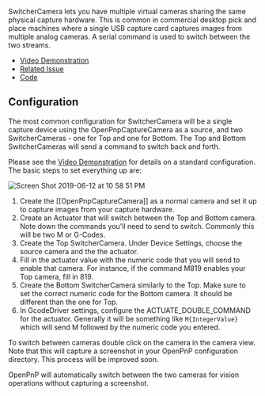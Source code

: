 SwitcherCamera lets you have multiple virtual cameras sharing the same physical capture hardware. This is common in commercial desktop pick and place machines where a single USB capture card captures images from multiple analog cameras. A serial command is used to switch between the two streams.

* [Video Demonstration](https://www.youtube.com/watch?v=gFXqbMJM2wM)
* [Related Issue](https://github.com/openpnp/openpnp/issues/851)
* [Code](https://github.com/openpnp/openpnp/commit/44ad98d8c66338558c616b33e7eda7f61bdd9996)

## Configuration

The most common configuration for SwitcherCamera will be a single capture device using the OpenPnpCaptureCamera as a source, and two SwitcherCameras - one for Top and one for Bottom. The Top and Bottom SwitcherCameras will send a command to switch back and forth.

Please see the [Video Demonstration](https://www.youtube.com/watch?v=gFXqbMJM2wM) for details on a standard configuration. The basic steps to set everything up are:

![Screen Shot 2019-06-12 at 10 58 51 PM](https://user-images.githubusercontent.com/1182323/59403014-83449000-8d66-11e9-841e-40ee3717dc00.png)

1. Create the [[OpenPnpCaptureCamera]] as a normal camera and set it up to capture images from your capture hardware.
2. Create an Actuator that will switch between the Top and Bottom camera. Note down the commands you'll need to send to switch. Commonly this will be two M or G-Codes.
3. Create the Top SwitcherCamera. Under Device Settings, choose the source camera and the the actuator.
4. Fill in the actuator value with the numeric code that you will send to enable that camera. For instance, if the command M819 enables your Top camera, fill in 819.
5. Create the Bottom SwitcherCamera similarly to the Top. Make sure to set the correct numeric code for the Bottom camera. It should be different than the one for Top.
6. In GcodeDriver settings, configure the ACTUATE_DOUBLE_COMMAND for the actuator. Generally it will be something like `M{IntegerValue}` which will send M followed by the numeric code you entered.

To switch between cameras double click on the camera in the camera view. Note that this will capture a screenshot in your OpenPnP configuration directory. This process will be improved soon.

OpenPnP will automatically switch between the two cameras for vision operations without capturing a screenshot.